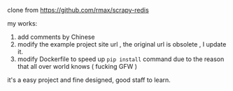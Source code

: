 clone from https://github.com/rmax/scrapy-redis

my works:
1. add comments by Chinese 
2. modify the example project site url , the original url is obsolete , I update it.
3. modify Dockerfile to speed up `pip install` command due to the reason that all over world knows ( fucking GFW )

it's a easy project and fine designed, good staff to learn.
